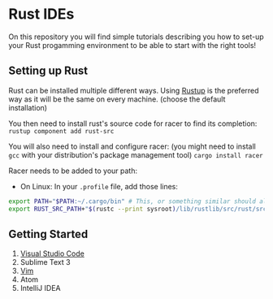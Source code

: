 # Rust IDEs

On this repository you will find simple tutorials describing you how to set-up your Rust progamming environment to be able to start with the right tools!

## Setting up Rust

Rust can be installed multiple different ways.
Using [Rustup](https://www.rustup.rs/) is the preferred way as it will be the same on every machine. (choose the default installation)

You then need to install rust's source code for racer to find its completion:
`rustup component add rust-src`

You will also need to install and configure racer:
(you might need to install `gcc` with your distribution's package management tool)
`cargo install racer`

Racer needs to be added to your path:
* On Linux:
In your `.profile` file, add those lines:
```sh
export PATH="$PATH:~/.cargo/bin" # This, or something similar should already be here
export RUST_SRC_PATH+"$(rustc --print sysroot)/lib/rustlib/src/rust/src"
```

## Getting Started

1. [Visual Studio Code](VSCode.md)
2. Sublime Text 3
3. [Vim](Vim.md)
4. Atom
5. IntelliJ IDEA
